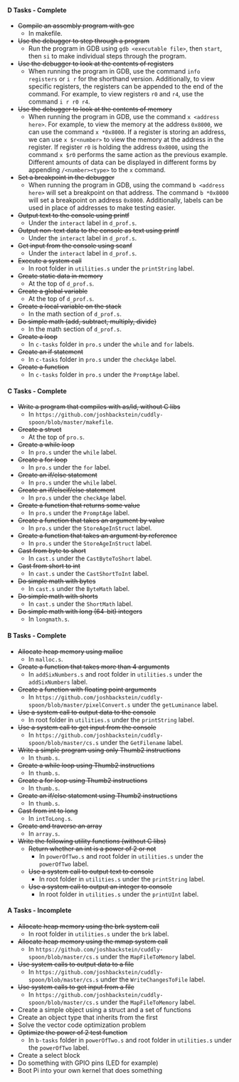 #### D Tasks - Complete

* ~~Compile an assembly program with gcc~~
  * In makefile.
* ~~Use the debugger to step through a program~~
  * Run the program in GDB using `gdb <executable file>`, then `start`, then `si` to make individual steps through the program.
* ~~Use the debugger to look at the contents of registers~~
  * When running the program in GDB, use the command `info registers` or `i r` for the shorthand version. Additionally, to view specific registers, the registers can be appended to the end of the command. For example, to view registers `r0` and `r4`, use the command `i r r0 r4`.
* ~~Use the debugger to look at the contents of memory~~
  * When running the program in GDB, use the command `x <address here>`. For example, to view the memory at the address `0x8000`, we can use the command `x *0x8000`. If a register is storing an address, we can use `x $r<number>` to view the memory at the address in the register. If register `r0` is holding the address `0x8000`, using the command `x $r0` performs the same action as the previous example. Different amounts of data can be displayed in different forms by appending `/<number><type>` to the `x` command.
* ~~Set a breakpoint in the debugger~~
  * When running the program in GDB, using the command `b <address here>` will set a breakpoint on that address. The command `b *0x8000` will set a breakpoint on address `0x8000`. Additionally, labels can be used in place of addresses to make testing easier.
* ~~Output text to the console using printf~~
  * Under the `interact` label in `d_prof.s`.
* ~~Output non-text data to the console as text using printf~~
  * Under the `interact` label in `d_prof.s`.
* ~~Get input from the console using scanf~~
  * Under the `interact` label in `d_prof.s`.
* ~~Execute a system call~~
  * In root folder in `utilities.s` under the `printString` label.
* ~~Create static data in memory~~
  * At the top of `d_prof.s`.
* ~~Create a global variable~~
  * At the top of `d_prof.s`.
* ~~Create a local variable on the stack~~
  * In the math section of `d_prof.s`.
* ~~Do simple math (add, subtract, multiply, divide)~~
  * In the math section of `d_prof.s`.
* ~~Create a loop~~
  * In `c-tasks` folder in `pro.s` under the `while` and `for` labels.
* ~~Create an if statement~~
  * In `c-tasks` folder in `pro.s` under the `checkAge` label.
* ~~Create a function~~
  * In `c-tasks` folder in `pro.s` under the `PromptAge` label.


#### C Tasks - Complete

* ~~Write a program that compiles with as/ld, without C libs~~
  * In `https://github.com/joshbackstein/cuddly-spoon/blob/master/makefile`.
* ~~Create a struct~~
  * At the top of `pro.s`.
* ~~Create a while loop~~
  * In `pro.s` under the `while` label.
* ~~Create a for loop~~
  * In `pro.s` under the `for` label.
* ~~Create an if/else statement~~
  * In `pro.s` under the `while` label.
* ~~Create an if/elseif/else statement~~
  * In `pro.s` under the `checkAge` label.
* ~~Create a function that returns some value~~
  * In `pro.s` under the `PromptAge` label.
* ~~Create a function that takes an argument by value~~
  * In `pro.s` under the `StoreAgeInStruct` label.
* ~~Create a function that takes an argument by reference~~
  * In `pro.s` under the `StoreAgeInStruct` label.
* ~~Cast from byte to short~~
  * In `cast.s` under the `CastByteToShort` label.
* ~~Cast from short to int~~
  * In `cast.s` under the `CastShortToInt` label.
* ~~Do simple math with bytes~~
  * In `cast.s` under the `ByteMath` label.
* ~~Do simple math with shorts~~
  * In `cast.s` under the `ShortMath` label.
* ~~Do simple math with long (64-bit) integers~~
  * In `longmath.s`.


#### B Tasks - Complete

* ~~Allocate heap memory using malloc~~
  * In `malloc.s`.
* ~~Create a function that takes more than 4 arguments~~
  * In `addSixNumbers.s` and root folder in `utilities.s` under the `addSixNumbers` label.
* ~~Create a function with floating point arguments~~
  * In `https://github.com/joshbackstein/cuddly-spoon/blob/master/pixelConvert.s` under the `getLuminance` label.
* ~~Use a system call to output data to the console~~
  * In root folder in `utilities.s` under the `printString` label.
* ~~Use a system call to get input from the console~~
  * In `https://github.com/joshbackstein/cuddly-spoon/blob/master/cs.s` under the `GetFilename` label.
* ~~Write a simple program using only Thumb2 instructions~~
  * In `thumb.s`.
* ~~Create a while loop using Thumb2 instructions~~
  * In `thumb.s`.
* ~~Create a for loop using Thumb2 instructions~~
  * In `thumb.s`.
* ~~Create an if/else statement using Thumb2 instructions~~
  * In `thumb.s`.
* ~~Cast from int to long~~
  * In `intToLong.s`.
* ~~Create and traverse an array~~
  * In `array.s`.
* ~~Write the following utility functions (without C libs)~~
  * ~~Return whether an int is a power of 2 or not~~
    * In `powerOfTwo.s` and root folder in `utilities.s` under the `powerOfTwo` label.
  * ~~Use a system call to output text to console~~
    * In root folder in `utilities.s` under the `printString` label.
  * ~~Use a system call to output an integer to console~~
    * In root folder in `utilities.s` under the `printUInt` label.


#### A Tasks - Incomplete

* ~~Allocate heap memory using the brk system call~~
  * In root folder in `utilities.s` under the `brk` label.
* ~~Allocate heap memory using the mmap system call~~
  * In `https://github.com/joshbackstein/cuddly-spoon/blob/master/cs.s` under the `MapFileToMemory` label.
* ~~Use system calls to output data to a file~~
  * In `https://github.com/joshbackstein/cuddly-spoon/blob/master/cs.s` under the `WriteChangesToFile` label.
* ~~Use system calls to get input from a file~~
  * In `https://github.com/joshbackstein/cuddly-spoon/blob/master/cs.s` under the `MapFileToMemory` label.
* Create a simple object using a struct and a set of functions
* Create an object type that inherits from the first
* Solve the vector code optimization problem
* ~~Optimize the power of 2 test function~~
  * In `b-tasks` folder in `powerOfTwo.s` and root folder in `utilities.s` under the `powerOfTwo` label.
* Create a select block
* Do something with GPIO pins (LED for example)
* Boot Pi into your own kernel that does something
